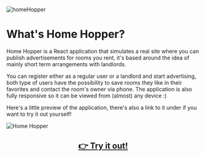 
![homeHopper](https://user-images.githubusercontent.com/77238108/151612128-a7228c7b-5e71-4614-8ef6-7b06ec208bd4.jpg)

# What's Home Hopper?

Home Hopper is a React application that simulates a real site where you can publish advertisements for rooms you rent, it's based around the idea of mainly short term arrangements with landlords. 

You can register either as a regular user or a landlord and start advertising, both type of users have the possibility to save rooms they like in their favorites and contact the room's owner via phone. The application is also fully responsive so it can be viewed from (almost) any device :)

Here's a little preview of the application, there's also a link to it under if you want to try it out yourself!

![Home Hopper](https://user-images.githubusercontent.com/80700338/151593928-4461d44f-d902-4607-acbb-3b1e22f66e75.gif)

## <p align="center"><a href="https://home-hopper.herokuapp.com/">👉 Try it out!</a></p>




